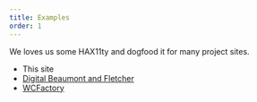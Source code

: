 ```yaml
---
title: Examples
order: 1
---
```

<p>We loves us some HAX11ty and dogfood it for many project sites.</p>
<ul>
	<li>This site</a></li>
	<li><a href="https://tsv-dbfp.libraries.psu.edu/" target="_blank">Digital Beaumont and Fletcher</a></li>
	<li><a href="https://wcfactory.js.org/" target="_blank">WCFactory</a></li>
</ul>
